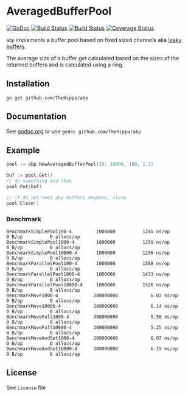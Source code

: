 # AveragedBufferPool 

[![GoDoc](https://godoc.org/github.com/TheHippo/abp?status.png)](https://godoc.org/github.com/TheHippo/abp) [![Build Status](https://travis-ci.org/TheHippo/abp.svg?branch=master)](https://travis-ci.org/TheHippo/abp) [![Build Status](https://drone.io/github.com/TheHippo/abp/status.png)](https://drone.io/github.com/TheHippo/abp/latest) [![Coverage Status](https://coveralls.io/repos/TheHippo/abp/badge.svg?branch=master&service=github)](https://coveralls.io/github/TheHippo/abp?branch=master)

`abp` implements a buffer pool based on fixed sized channels aka [leaky buffers](http://golang.org/doc/effective_go.html#leaky_buffer).

The average size of a buffer get calculated based on the sizes of the returned buffers and is calculated using a ring.

## Installation

`go get github.com/TheHippo/abp`

## Documentation

See [godoc.org](http://godoc.org/github.com/TheHippo/abp) or use `godoc github.com/TheHippo/abp`

## Example

```go
pool := abp.NewAveragedBufferPool(10, 10000, 100, 1.2)

buf := pool.Get()
// do something and than
pool.Put(buf)

// if do not neet any buffers anymore, close
pool.Close()
```

### Benchmark

```
BenchmarkSimplePool100-4         1000000          1245 ns/op           0 B/op          0 allocs/op
BenchmarkSimplePool1000-4        1000000          1299 ns/op           0 B/op          0 allocs/op
BenchmarkSimplePool10000-4       1000000          1296 ns/op           0 B/op          0 allocs/op
BenchmarkParallelPool100-4       1000000          1588 ns/op           0 B/op          0 allocs/op
BenchmarkParallelPool1000-4      1000000          1433 ns/op           0 B/op          0 allocs/op
BenchmarkParallelPool10000-4     1000000          1526 ns/op           0 B/op          0 allocs/op
BenchmarkMove1000-4             200000000            6.02 ns/op        0 B/op          0 allocs/op
BenchmarkMove10000-4            200000000            6.14 ns/op        0 B/op          0 allocs/op
BenchmarkMoveFull1000-4         300000000            5.56 ns/op        0 B/op          0 allocs/op
BenchmarkMoveFull10000-4        300000000            5.25 ns/op        0 B/op          0 allocs/op
BenchmarkMoveAndSet1000-4       200000000            6.07 ns/op        0 B/op          0 allocs/op
BenchmarkMoveAndSet10000-4      200000000            6.19 ns/op        0 B/op          0 allocs/op
```

## License

See `License` file
